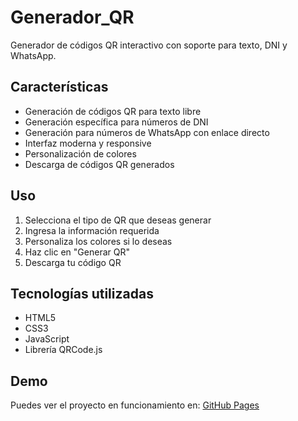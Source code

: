 # Generador_QR

Generador de códigos QR interactivo con soporte para texto, DNI y WhatsApp. 

## Características

- Generación de códigos QR para texto libre
- Generación específica para números de DNI
- Generación para números de WhatsApp con enlace directo
- Interfaz moderna y responsive
- Personalización de colores
- Descarga de códigos QR generados

## Uso

1. Selecciona el tipo de QR que deseas generar
2. Ingresa la información requerida
3. Personaliza los colores si lo deseas
4. Haz clic en "Generar QR"
5. Descarga tu código QR

## Tecnologías utilizadas

- HTML5
- CSS3
- JavaScript
- Librería QRCode.js

## Demo

Puedes ver el proyecto en funcionamiento en: [GitHub Pages](https://brayanhuincho.github.io/Generador_QR/)
